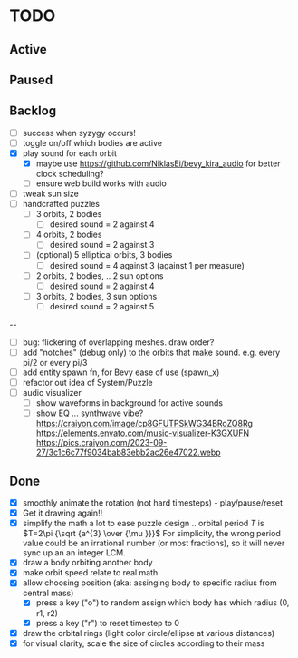 # TODO

## Active

## Paused

## Backlog

- [ ] success when syzygy occurs!
- [ ] toggle on/off which bodies are active
- [x] play sound for each orbit
  - [x] maybe use https://github.com/NiklasEi/bevy_kira_audio for better clock scheduling?
  - [ ] ensure web build works with audio
- [ ] tweak sun size
- [ ] handcrafted puzzles
  - [ ] 3 orbits, 2 bodies
    - [ ] desired sound = 2 against 4
  - [ ] 4 orbits, 2 bodies
    - [ ] desired sound = 2 against 3
  - [ ] (optional) 5 elliptical orbits, 3 bodies
    - [ ] desired sound = 4 against 3 (against 1 per measure)
  - [ ] 2 orbits, 2 bodies, .. 2 sun options
    - [ ] desired sound = 2 against 4
  - [ ] 3 orbits, 2 bodies, 3 sun options
    - [ ] desired sound = 2 against 5

--

- [ ] bug: flickering of overlapping meshes. draw order?
- [ ] add "notches" (debug only) to the orbits that make sound. e.g. every pi/2 or every pi/3
- [ ] add entity spawn fn, for Bevy ease of use (spawn_x)
- [ ] refactor out idea of System/Puzzle
- [ ] audio visualizer
  - [ ] show waveforms in background for active sounds
  - [ ] show EQ
        ... synthwave vibe?
        https://craiyon.com/image/cp8GFUTPSkWG34BRoZQ8Rg
        https://elements.envato.com/music-visualizer-K3GXUFN
        https://pics.craiyon.com/2023-09-27/3c1c6c77f9034bab83ebb2ac26e47022.webp

## Done

- [x] smoothly animate the rotation (not hard timesteps) - play/pause/reset
- [x] Get it drawing again!!
- [x] simplify the math a lot to ease puzzle design .. orbital period $T$ is $T=2\pi {\sqrt {a^{3} \over {\mu }}}$
      For simplicity, the wrong period value could be an irrational number (or most fractions), so it will never sync up an an integer LCM.
- [x] draw a body orbiting another body
- [x] make orbit speed relate to real math
- [x] allow choosing position (aka: assinging body to specific radius from central mass)
  - [x] press a key ("o") to random assign which body has which radius (0, r1, r2)
  - [x] press a key ("r") to reset timestep to 0
- [x] draw the orbital rings (light color circle/ellipse at various distances)
- [x] for visual clarity, scale the size of circles according to their mass

```

```
